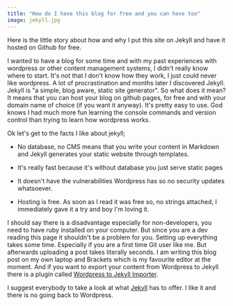 ```yaml
---
title: "How do I have this blog for free and you can have too"
image: jekyll.jpg
---
```


Here is the little story about how and why I put this site on Jekyll and have it hosted on Github for free. 

I wanted to have a blog for some time and with my past experiences with wordpress or other content management systems, I didn't really know where to start. It's not that I don't know how they work, I just could never like wordpress. A lot of procrastination and months later I discovered Jekyll. Jekyll is "a simple, blog aware, static site generator". So what does it mean? It means that you can host your blog on github pages, for free and with your domain name of choice (if you want it anyway). It's pretty easy to use. God knows I had much more fun learning the console commands and version control than trying to learn how wordpress works. 

Ok let's get to the facts I like about jekyll;
  
  - No database, no CMS means that you write your content in Markdown and Jekyll generates your static website through templates.
  
  - It's really fast because it's without database you just serve static pages
  
  - It doesn't have the vulnerabilities Wordpress has so no security updates whatsoever.
  
  - Hosting is free. As soon as I read it was free so, no strings attached, I immediately gave it a try and boy I'm loving it.
  
I should say there is a disadvantage especially for non-developers, you need to have ruby installed on your computer. But since you are a dev reading this page it shouldn't be a problem for you. Setting up everything takes some time. Especially if you are a first time Git user like me. But afterwards uploading a post takes literally seconds. I am writing this blog post on my own laptop and Brackets which is my favourite editor at the moment. And if you want to export your content from Wordpress to Jekyll there is a plugin called [Wordpress to Jekyll Importer][wordpress-jekyll].

I suggest everybody to take a look at what [Jekyll][jekyll] has to offer. I like it and there is no going back to Wordpress.

[wordpress-jekyll]: https://github.com/benbalter/wordpress-to-jekyll-exporter
[jekyll]: http://jekyllrb.com/